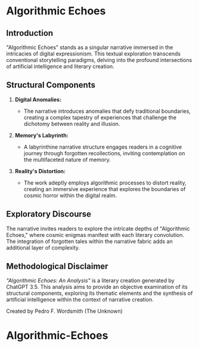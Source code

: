 # Algorithmic Echoes

## Introduction

"Algorithmic Echoes" stands as a singular narrative immersed in the intricacies of digital expressionism. This textual exploration transcends conventional storytelling paradigms, delving into the profound intersections of artificial intelligence and literary creation.

## Structural Components

1. **Digital Anomalies:**
   - The narrative introduces anomalies that defy traditional boundaries, creating a complex tapestry of experiences that challenge the dichotomy between reality and illusion.

2. **Memory's Labyrinth:**
   - A labyrinthine narrative structure engages readers in a cognitive journey through forgotten recollections, inviting contemplation on the multifaceted nature of memory.

3. **Reality's Distortion:**
   - The work adeptly employs algorithmic processes to distort reality, creating an immersive experience that explores the boundaries of cosmic horror within the digital realm.

## Exploratory Discourse

The narrative invites readers to explore the intricate depths of "Algorithmic Echoes," where cosmic enigmas manifest with each literary convolution. The integration of forgotten tales within the narrative fabric adds an additional layer of complexity.

## Methodological Disclaimer

*"Algorithmic Echoes: An Analysis"* is a literary creation generated by ChatGPT 3.5. This analysis aims to provide an objective examination of its structural components, exploring its thematic elements and the synthesis of artificial intelligence within the context of narrative creation.

Created by Pedro F. Wordsmith (The Unknown)



# Algorithmic-Echoes
